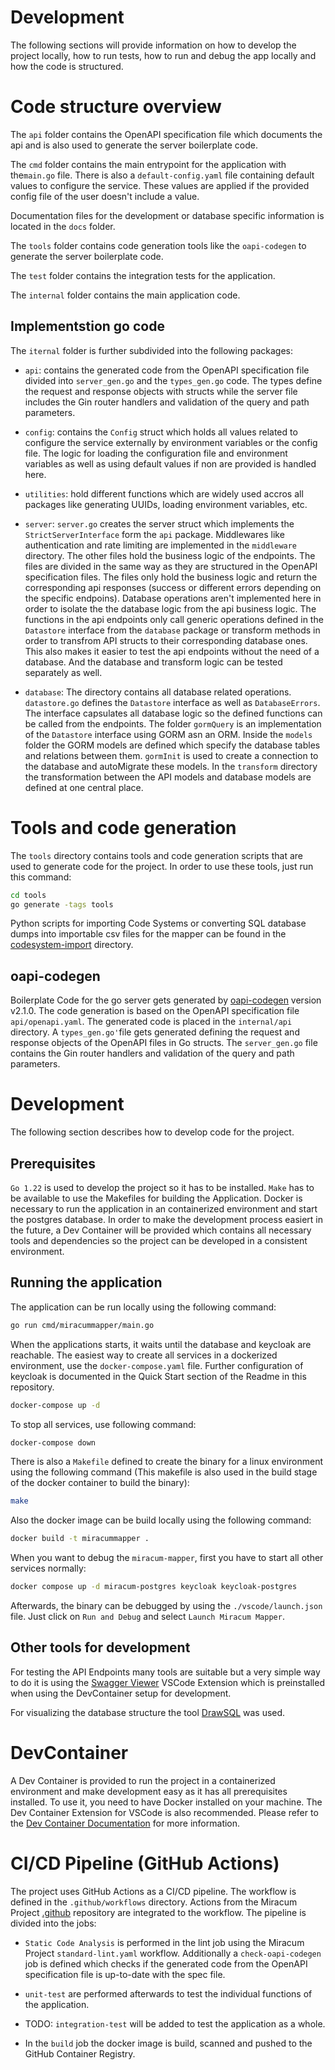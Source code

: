 # Development

The following sections will provide information on how to develop the project locally, how to run tests, how to run and debug the app locally and how the code is structured.

# Code structure overview

The `api` folder contains the OpenAPI specification file which documents the api and is also used to generate the server boilerplate code.

The `cmd` folder contains the main entrypoint for the application with the`main.go` file. There is also a `default-config.yaml` file containing default values to configure the service. These values are applied if the provided config file of the user doesn't include a value.

Documentation files for the development or database specific information is located in the `docs` folder.

The `tools` folder contains code generation tools like the `oapi-codegen` to generate the server boilerplate code.

The `test` folder contains the integration tests for the application.

The `internal` folder contains the main application code.

## Implementstion go code

The `iternal` folder is further subdivided into the following packages:

- `api`: contains the generated code from the OpenAPI specification file divided into `server_gen.go` and the `types_gen.go` code. The types define the request and response objects with structs while the server file includes the Gin router handlers and validation of the query and path parameters.

- `config`: contains the `Config` struct which holds all values related to configure the service externally by environment variables or the config file. The logic for loading the configuration file and environment variables as well as using default values if non are provided is handled here.

- `utilities`: hold different functions which are widely used accros all packages like generating UUIDs, loading environment variables, etc.

- `server`: `server.go` creates the server struct which implements the `StrictServerInterface` form the `api` package. Middlewares like authentication and rate limiting are implemented in the `middleware` directory. The other files hold the business logic of the endpoints. The files are divided in the same way as they are structured in the OpenAPI specification files. The files only hold the business logic and return the corresponding api responses (success or different errors depending on the specific endpoins). Database operations aren't implemented here in order to isolate the the database logic from the api business logic. The functions in the api endpoints only call generic operations defined in the `Datastore` interface from the `database` package or transform methods in order to transfrom API structs to their corresponding database ones. This also makes it easier to test the api endpoints without the need of a database. And the database and transform logic can be tested separately as well.

- `database`: The directory contains all database related operations. `datastore.go` defines the `Datastore` interface as well as `DatabaseErrors`. The interface capsulates all database logic so the defined functions can be called from the endpoints. The folder `gormQuery` is an implementation of the `Datastore` interface using GORM asn an ORM. Inside the `models` folder the GORM models are defined which specify the database tables and relations between them. `gormInit` is used to create a connection to the database and autoMigrate these models. In the `transform` directory the transformation between the API models and database models are defined at one central place.

# Tools and code generation

The `tools` directory contains tools and code generation scripts that are used to generate code for the project. In order to use these tools, just run this command:

```bash
cd tools
go generate -tags tools
```

Python scripts for importing Code Systems or converting SQL database dumps into importable csv files for the mapper can be found in the [codesystem-import](../tools/codesystem-import/) directory.

## oapi-codegen

Boilerplate Code for the go server gets generated by [oapi-codegen](https://github.com/deepmap/oapi-codegen) version v2.1.0. The code generation is based on the OpenAPI specification file `api/openapi.yaml`. The generated code is placed in the `internal/api` directory. A `types_gen.go'`file gets generated defining the request and response objects of the OpenAPI files in Go structs. The `server_gen.go` file contains the Gin router handlers and validation of the query and path parameters.

# Development

The following section describes how to develop code for the project.

## Prerequisites

`Go 1.22` is used to develop the project so it has to be installed. `Make` has to be available to use the Makefiles for building the Application. Docker is necessary to run the application in an containerized environment and start the postgres database. In order to make the development process easiert in the future, a Dev Container will be provided which contains all necessary tools and dependencies so the project can be developed in a consistent environment.

## Running the application

The application can be run locally using the following command:

```bash
go run cmd/miracummapper/main.go
```

When the applications starts, it waits until the database and keycloak are reachable. The easiest way to create all services in a dockerized environment, use the `docker-compose.yaml` file. Further configuration of keycloak is documented in the Quick Start section of the Readme in this repository.

```bash
docker-compose up -d
```

To stop all services, use following command:

```bash
docker-compose down
```

There is also a `Makefile` defined to create the binary for a linux environment using the following command (This makefile is also used in the build stage of the docker container to build the binary):

```bash
make
```

Also the docker image can be build locally using the following command:

```bash
docker build -t miracummapper .
```

When you want to debug the `miracum-mapper`, first you have to start all other services normally:

```bash
docker compose up -d miracum-postgres keycloak keycloak-postgres
```

Afterwards, the binary can be debugged by using the `./vscode/launch.json` file. Just click on `Run and Debug` and select `Launch Miracum Mapper`.

## Other tools for development

For testing the API Endpoints many tools are suitable but a very simple way to do it is using the [Swagger Viewer](https://marketplace.visualstudio.com/items?itemName=Arjun.swagger-viewer) VSCode Extension which is preinstalled when using the DevContainer setup for development.

For visualizing the database structure the tool [DrawSQL](https://drawsql.app) was used.

# DevContainer

A Dev Container is provided to run the project in a containerized environment and make development easy as it has all prerequisites installed. To use it, you need to have Docker installed on your machine. The Dev Container Extension for VSCode is also recommended. Please refer to the [Dev Container Documentation](https://code.visualstudio.com/docs/remote/containers) for more information.

# CI/CD Pipeline (GitHub Actions)

The project uses GitHub Actions as a CI/CD pipeline. The workflow is defined in the `.github/workflows` directory. Actions from the Miracum Project [.github](https://github.com/miracum/.github) repository are integrated to the workflow. The pipeline is divided into the jobs:

- `Static Code Analysis` is performed in the lint job using the Miracum Project `standard-lint.yaml` workflow. Additionally a `check-oapi-codegen` job is defined which checks if the generated code from the OpenAPI specification file is up-to-date with the spec file.

- `unit-test` are performed afterwards to test the individual functions of the application.

- TODO: `integration-test` will be added to test the application as a whole.

- In the `build` job the docker image is build, scanned and pushed to the GitHub Container Registry.

```

```
